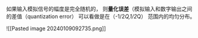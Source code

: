 如果输入模拟信号的幅度是完全随机的，
则**量化误差**（模拟输入和数字输出之间的差值（quantization error）
可以看做是在（-1/2*Q,1/2*Q） 范围内的均匀分布。

![[Pasted image 20240109092735.png]]